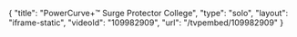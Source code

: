 {
    "title": "PowerCurve+&trade; Surge Protector College",
    "type": "solo",
    "layout": "iframe-static",
    "videoId": "109982909",
    "url": "\/tvpembed\/109982909"
}